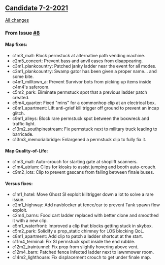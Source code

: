 ## [Candidate 7-2-2021](https://github.com/Tsuey/L4D2-Community-Update/releases/tag/v1.0.1)

[All changes](https://github.com/Tsuey/L4D2-Community-Update/compare/v1.0.0...v1.0.1#files_bucket)

### From Issue [#8](https://github.com/Tsuey/L4D2-Community-Update/issues/8)
#### Map fixes:

- c1m3_mall: Block permstuck at alternative path vending machine.
- c2m5_concert: Prevent bass and anvil cases from disappearing.
- c3m1_plankcountry: Patched janky ladder near the event for all modes.
- c3m1_plankcountry: Swamp gator has been given a proper name... and some bite.
- c4m1_milltown_a: Prevent Survivor bots from picking up items inside c4m4's saferoom.
- c5m2_park: Eliminate permstuck spot that a previous ladder patch created.
- c5m4_quarter: Fixed "mins" for a commonhop clip at an electrical box.
- c8m1_apartment: Lift anti-grief kill trigger off ground to prevent an incap glitch.
- c9m1_alleys: Block rare permstuck spot between the boxwreck and traffic light.
- c13m2_southpinestream: Fix permstuck next to military truck leading to barricade.
- c13m3_memorialbridge: Enlargened a permstuck clip to fully fix it.

#### Map Quality-of-Life:

- c1m3_mall: Auto-crouch for starting gate at shoplift scanners.
- c1m4_atrium: Clips for kiosks to assist jumping and booth auto-crouch.
- c9m2_lots: Clip to prevent gascans from falling between finale buses.

#### Versus fixes:

- c1m1_hotel: Move Ghost SI exploit killtrigger down a lot to solve a rare issue.
- c2m1_highway: Add navblocker at fence/car to prevent Tank spawn flow exploit.
- c2m4_barns: Food cart ladder replaced with better clone and smoothed it with a new clip.
- c5m1_waterfront: Improved a clip that blocks getting stuck in skybox.
- c5m2_park: Solidify a prop_static chimney for LOS blocking QoL.
- c8m1_apartment: Add clip to patch a ladder shortcut at the start.
- c11m4_terminal: Fix SI permstuck spot inside the end rubble.
- c12m2_traintunnel: Fix prop from slightly hovering above vent.
- c12m4_barn: Patched fence Infected ladder next to lawnmower room.
- c14m2_lighthouse: Fix displacement crouch to get under finale map.